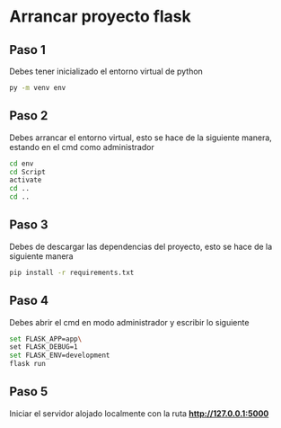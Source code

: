 # Arrancar proyecto flask

## Paso 1

Debes tener inicializado el entorno virtual de python

```sh
py -m venv env
```

## Paso 2

Debes arrancar el entorno virtual, esto se hace de la siguiente manera, estando en el cmd como administrador

```sh
cd env
cd Script
activate
cd ..
cd ..
```

## Paso 3

Debes de descargar las dependencias del proyecto, esto se hace de la siguiente manera

```sh
pip install -r requirements.txt
```

## Paso 4

Debes abrir el cmd en modo administrador y escribir lo siguiente

```sh
set FLASK_APP=app\
set FLASK_DEBUG=1
set FLASK_ENV=development
flask run
```

## Paso 5

Iniciar el servidor alojado localmente con la ruta **http://127.0.0.1:5000**